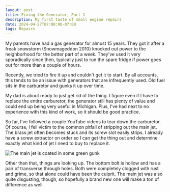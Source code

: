 ```yaml
---
layout: post
title: Fixing the Generator, Part 1
description: My first taste of small engine repairs
date: 2024-04-27T07:00:00-07:00
tags: Repairs
---
```


My parents have had a gas generator for almost 15 years. They got it after a freak snowstorm (Snowmageddon 2010) knocked out power to the neighborhood for the better part of a week. They've used it very sporadically since then, typically just to run the spare fridge if power goes out for more than a couple of hours. 

Recently, we tried to fire it up and couldn't get it to start. By all accounts, this tends to be an issue with generators that are infrequently used. Old fuel sits in the carburetor and gunks it up over time. 

My dad is about ready to just get rid of the thing. I figure even if I have to replace the entire carburetor, the generator still has plenty of value and could end up being very useful in Michigan. Plus, I've had next to no experience with this kind of work, so it should be good practice.

So far, I've followed a couple YouTube videos to tear down the carburetor. Of course, I fell victim to the common pitfall of stripping out the main jet. The brass jet often becomes stuck and its screw slot easily strips. I already have a screw extractor on order so I can get the thing out and determine exactly what kind of jet I need to buy to replace it. 

![The main jet is coated in some green gunk](../_assets/images/carb_body.HEIC)

Other than that, things are looking up. The bottom bolt is hollow and has a pair of transverse through holes. Both were completely clogged with rust and grime, so that alone could have been the culprit. The main jet was also quite disgusting, though, so hopefully a brand new one will make a ton of difference as well.